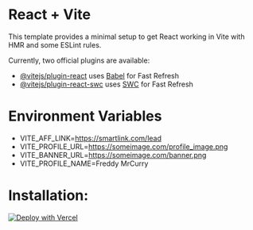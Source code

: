 # React + Vite

This template provides a minimal setup to get React working in Vite with HMR and some ESLint rules.

Currently, two official plugins are available:

- [@vitejs/plugin-react](https://github.com/vitejs/vite-plugin-react/blob/main/packages/plugin-react/README.md) uses [Babel](https://babeljs.io/) for Fast Refresh
- [@vitejs/plugin-react-swc](https://github.com/vitejs/vite-plugin-react-swc) uses [SWC](https://swc.rs/) for Fast Refresh

# Environment Variables

- VITE_AFF_LINK=https://smartlink.com/lead
- VITE_PROFILE_URL=https://someimage.com/profile_image.png
- VITE_BANNER_URL=https://someimage.com/banner.png
- VITE_PROFILE_NAME=Freddy MrCurry

# Installation:

[![Deploy with Vercel](https://vercel.com/button)](https://vercel.com/new/clone?repository-url=https://github.com/gnabatch/baiwo&env=VITE_AFF_LINK,VITE_PROFILE_NAME,VITE_PROFILE_URL,VITE_BANNER_URL)
